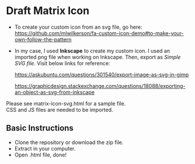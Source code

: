 # Draft Matrix Icon

* To create your custom icon from an svg file, go here: https://github.com/mlwilkerson/fa-custom-icon-demo#to-make-your-own-follow-the-pattern
* In my case, I used **Inkscape** to create my custom icon. I used an imported png file when working on Inkscape. Then, export as *Simple SVG file*.
Visit below links for reference:

	https://askubuntu.com/questions/301540/export-image-as-svg-in-gimp<br/>

	https://graphicdesign.stackexchange.com/questions/18088/exporting-an-object-as-svg-from-inkscape<br/>

Please see matrix-icon-svg.html for a sample file.<br/>
CSS and JS files are needed to be imported.

## Basic Instructions

* Clone the repository or download the zip file.
* Extract in your computer.
* Open .html file, done!
